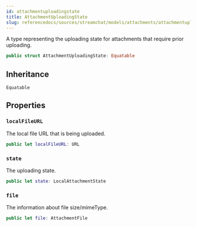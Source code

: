 ```yaml
---
id: attachmentuploadingstate 
title: AttachmentUploadingState
slug: referencedocs/sources/streamchat/models/attachments/attachmentuploadingstate
---
```


A type representing the uploading state for attachments that require prior uploading.

``` swift
public struct AttachmentUploadingState: Equatable 
```

## Inheritance

`Equatable`

## Properties

### `localFileURL`

The local file URL that is being uploaded.

``` swift
public let localFileURL: URL
```

### `state`

The uploading state.

``` swift
public let state: LocalAttachmentState
```

### `file`

The information about file size/mimeType.

``` swift
public let file: AttachmentFile
```
